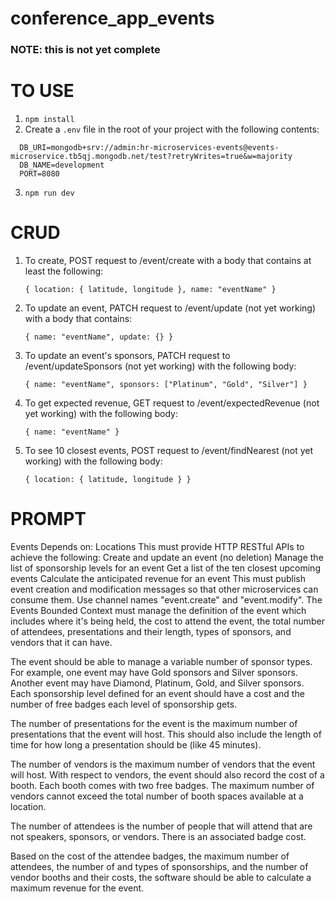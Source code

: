 # conference_app_events


### NOTE: this is not yet complete

# TO USE
1. ```npm install```
2. Create a ```.env``` file in the root of your project with the following contents:
```
  DB_URI=mongodb+srv://admin:hr-microservices-events@events-microservice.tb5qj.mongodb.net/test?retryWrites=true&w=majority
  DB_NAME=development
  PORT=8080
```

3. ```npm run dev```


# CRUD
1. To create, POST request to /event/create with a body that contains at least the following:

    ```{ location: { latitude, longitude }, name: "eventName" }```

1. To update an event, PATCH request to /event/update (not yet working) with a body that contains:

    ```{ name: "eventName", update: {} }```

2. To update an event's sponsors, PATCH request to /event/updateSponsors (not yet working) with the following body:

    ```{ name: "eventName", sponsors: ["Platinum", "Gold", "Silver"] }```

3. To get expected revenue, GET request to /event/expectedRevenue (not yet working) with the following body:

    ```{ name: "eventName" }```

4. To see 10 closest events, POST request to /event/findNearest (not yet working) with the following body:

    ```{ location: { latitude, longitude } }```


# PROMPT
Events
Depends on: Locations
This must provide HTTP RESTful APIs to achieve the following:
Create and update an event (no deletion)
Manage the list of sponsorship levels for an event
Get a list of the ten closest upcoming events
Calculate the anticipated revenue for an event
This must publish event creation and modification messages so that other microservices can consume them. Use channel names "event.create" and "event.modify".
The Events Bounded Context must manage the definition of the event which includes where it's being held, the cost to attend the event, the total number of attendees, presentations and their length, types of sponsors, and vendors that it can have.

The event should be able to manage a variable number of sponsor types. For example, one event may have Gold sponsors and Silver sponsors. Another event may have Diamond, Platinum, Gold, and Silver sponsors. Each sponsorship level defined for an event should have a cost and the number of free badges each level of sponsorship gets.

The number of presentations for the event is the maximum number of presentations that the event will host. This should also include the length of time for how long a presentation should be (like 45 minutes).

The number of vendors is the maximum number of vendors that the event will host. With respect to vendors, the event should also record the cost of a booth. Each booth comes with two free badges. The maximum number of vendors cannot exceed the total number of booth spaces available at a location.

The number of attendees is the number of people that will attend that are not speakers, sponsors, or vendors. There is an associated badge cost.

Based on the cost of the attendee badges, the maximum number of attendees, the number of and types of sponsorships, and the number of vendor booths and their costs, the software should be able to calculate a maximum revenue for the event.